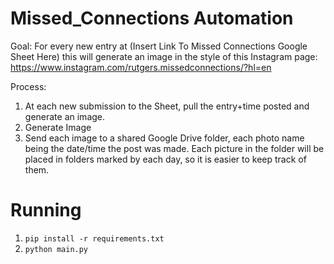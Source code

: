 # Missed_Connections Automation

Goal:
For every new entry at (Insert Link To Missed Connections Google Sheet Here)
this will generate an image in the style of this Instagram page: https://www.instagram.com/rutgers.missedconnections/?hl=en

Process:
1. At each new submission to the Sheet, pull the entry+time posted and generate an image.
2. Generate Image
3. Send each image to a shared Google Drive folder, each photo name being the date/time the post was made.
   Each picture in the folder will be placed in folders marked by each day, so it is easier to keep track of them.

# Running
1. `pip install -r requirements.txt`
2. `python main.py`
